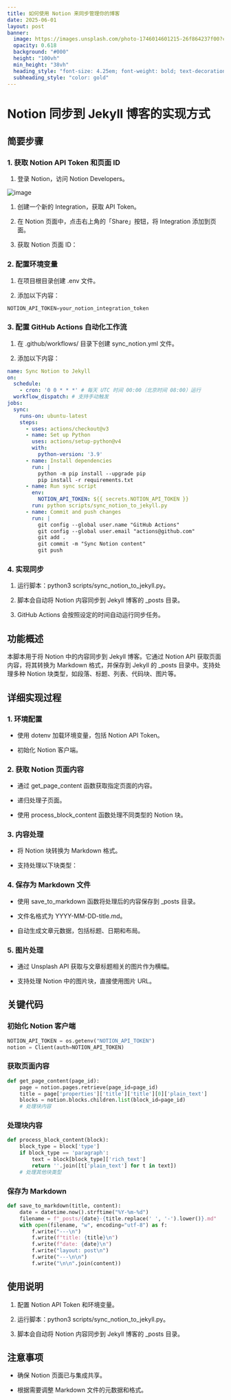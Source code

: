```yaml
---
title: 如何使用 Notion 来同步管理你的博客
date: 2025-06-01
layout: post
banner:
  image: https://images.unsplash.com/photo-1746014601215-26f864237f00?crop=entropy&cs=tinysrgb&fit=max&fm=jpg&ixid=M3w2OTIwMzJ8MHwxfHJhbmRvbXx8fHx8fHx8fDE3NDg4MDkzNjN8&ixlib=rb-4.1.0&q=80&w=1080
  opacity: 0.618
  background: "#000"
  height: "100vh"
  min_height: "38vh"
  heading_style: "font-size: 4.25em; font-weight: bold; text-decoration: underline"
  subheading_style: "color: gold"
---
```


# Notion 同步到 Jekyll 博客的实现方式

## 简要步骤

### 1. 获取 Notion API Token 和页面 ID

1. 登录 Notion，访问 Notion Developers。

![image](https://prod-files-secure.s3.us-west-2.amazonaws.com/a7a0cc5a-89b9-4cda-8686-1fba0ca52f40/d19c1afe-dea5-4312-9333-786b0ba83054/image.png?X-Amz-Algorithm=AWS4-HMAC-SHA256&X-Amz-Content-Sha256=UNSIGNED-PAYLOAD&X-Amz-Credential=ASIAZI2LB46664VBPCSC%2F20250601%2Fus-west-2%2Fs3%2Faws4_request&X-Amz-Date=20250601T202243Z&X-Amz-Expires=3600&X-Amz-Security-Token=IQoJb3JpZ2luX2VjEBQaCXVzLXdlc3QtMiJHMEUCIDOZF4uFvKZKK91pIttMz4ZvZ57NMCri2DVrYIwSWIFvAiEA0EFqYEKr3mEfiazDnaBoheJEUEA1breiJXCbKWqMO54qiAQI3f%2F%2F%2F%2F%2F%2F%2F%2F%2F%2FARAAGgw2Mzc0MjMxODM4MDUiDIj%2FG%2BzgdpGSU%2BA7LyrcA4wmsZJMNUxCfp9WZIqu4ZClDgJyPx6RJjLk4I1OKldBaopvlvuf1TceTvslpCEuy8aSrH%2FqDR%2BqBHaxElJjPoLpti4jTeihlO1Lol2aqjOMd3h8tI1xGlO569OYtYJdL5qglcJtE4utrNWdxGGwQ9gEGnKkZOyDEYr2TG2J8x5UJIbSRnezi62p4LGne8oNiXGEedtP8Y9brG1OaLQ6iN%2B1dpql16U8XGhIcB569zOjetAvy7n9MnwIlYxjTDFjCodOgDTWNEEOTyILjyLeHWZQ2nga5uErxpNxdPADJPS9Vne9S%2Bbfn9Y3xk4cLvIIxA5mi%2BHYA0U0%2BuXgq1oW%2Bz99NIr6LykcMHMcFDisB%2BkE7jpwe7IPsRpmwsilDHzuCGsuhBkS7LlfU5jH7IlxFHw1aCA35tA8au9dsQPNPsljQtEgXLT6iBXo45qDgbp2zuzVngs7zJK%2FR6%2FCnTG5JRqZ0T1TvIc2%2FeI40HO8bzR8N7%2BVdzlC8%2FHKE%2BmlxyFoSyq%2B5WO%2F%2F6WAMJ25P4Y5%2FQKIWkEtOm5QtCYSO9ro0G13E16OuVCXyCKynwVhysWRYRcDuZlRW4ZKsYJ%2BAILmrS%2Fj7NsSxpcNXYys25GqRECp54D7oR5IWyo7zaYNMKnY8sEGOqUBJMr%2BHsT2MgvhaRO71ppGJLGxmjWM2mmRF%2B6c%2Fyd48j2xlJ%2BEMiq53VdUIfMk8sYtw1fL0VhEzr7Il%2FX4fLrmffuiwalSgPxeQ9OF1pxgGbAF6sArxQn6JRA8hmOo%2BnlFs8GJRIlCJHRmB24vbivbRC%2F5qinRDeJgWb7rS3xGYKdCBeJun1vD9Sn7J%2ByKhquVRodQewieqsgY5wOF3rin7KlUMUcg&X-Amz-Signature=cad341b2e0f0c959b61cf39809558a7323e93eabec6dd3a9776cf77ec719f693&X-Amz-SignedHeaders=host&x-id=GetObject)

1. 创建一个新的 Integration，获取 API Token。

1. 在 Notion 页面中，点击右上角的「Share」按钮，将 Integration 添加到页面。

1. 获取 Notion 页面 ID：


### 2. 配置环境变量

1. 在项目根目录创建 .env 文件。

1. 添加以下内容：

```javascript
NOTION_API_TOKEN=your_notion_integration_token
```

### 3. 配置 GitHub Actions 自动化工作流

1. 在 .github/workflows/ 目录下创建 sync_notion.yml 文件。

1. 添加以下内容：

```yaml
name: Sync Notion to Jekyll
on:
  schedule:
    - cron: '0 0 * * *' # 每天 UTC 时间 00:00（北京时间 08:00）运行
  workflow_dispatch: # 支持手动触发
jobs:
  sync:
    runs-on: ubuntu-latest
    steps:
      - uses: actions/checkout@v3
      - name: Set up Python
        uses: actions/setup-python@v4
        with:
          python-version: '3.9'
      - name: Install dependencies
        run: |
          python -m pip install --upgrade pip
          pip install -r requirements.txt
      - name: Run sync script
        env:
          NOTION_API_TOKEN: ${{ secrets.NOTION_API_TOKEN }}
        run: python scripts/sync_notion_to_jekyll.py
      - name: Commit and push changes
        run: |
          git config --global user.name "GitHub Actions"
          git config --global user.email "actions@github.com"
          git add .
          git commit -m "Sync Notion content"
          git push
```

### 4. 实现同步

1. 运行脚本：python3 scripts/sync_notion_to_jekyll.py。

1. 脚本会自动将 Notion 内容同步到 Jekyll 博客的 _posts 目录。

1. GitHub Actions 会按照设定的时间自动运行同步任务。

## 功能概述

本脚本用于将 Notion 中的内容同步到 Jekyll 博客。它通过 Notion API 获取页面内容，将其转换为 Markdown 格式，并保存到 Jekyll 的 _posts 目录中。支持处理多种 Notion 块类型，如段落、标题、列表、代码块、图片等。

## 详细实现过程

### 1. 环境配置

- 使用 dotenv 加载环境变量，包括 Notion API Token。

- 初始化 Notion 客户端。

### 2. 获取 Notion 页面内容

- 通过 get_page_content 函数获取指定页面的内容。

- 递归处理子页面。

- 使用 process_block_content 函数处理不同类型的 Notion 块。

### 3. 内容处理

- 将 Notion 块转换为 Markdown 格式。

- 支持处理以下块类型：


### 4. 保存为 Markdown 文件

- 使用 save_to_markdown 函数将处理后的内容保存到 _posts 目录。

- 文件名格式为 YYYY-MM-DD-title.md。

- 自动生成文章元数据，包括标题、日期和布局。

### 5. 图片处理

- 通过 Unsplash API 获取与文章标题相关的图片作为横幅。

- 支持处理 Notion 中的图片块，直接使用图片 URL。

## 关键代码

### 初始化 Notion 客户端

```python
NOTION_API_TOKEN = os.getenv("NOTION_API_TOKEN")
notion = Client(auth=NOTION_API_TOKEN)
```

### 获取页面内容

```python
def get_page_content(page_id):
    page = notion.pages.retrieve(page_id=page_id)
    title = page['properties']['title']['title'][0]['plain_text']
    blocks = notion.blocks.children.list(block_id=page_id)
    # 处理块内容
```

### 处理块内容

```python
def process_block_content(block):
    block_type = block['type']
    if block_type == 'paragraph':
        text = block[block_type]['rich_text']
        return ''.join([t['plain_text'] for t in text])
    # 处理其他块类型
```

### 保存为 Markdown

```python
def save_to_markdown(title, content):
    date = datetime.now().strftime("%Y-%m-%d")
    filename = f"_posts/{date}-{title.replace(' ', '-').lower()}.md"
    with open(filename, "w", encoding="utf-8") as f:
        f.write("---\n")
        f.write(f"title: {title}\n")
        f.write(f"date: {date}\n")
        f.write("layout: post\n")
        f.write("---\n\n")
        f.write("\n\n".join(content))
```

## 使用说明

1. 配置 Notion API Token 和环境变量。

1. 运行脚本：python3 scripts/sync_notion_to_jekyll.py。

1. 脚本会自动将 Notion 内容同步到 Jekyll 博客的 _posts 目录。

## 注意事项

- 确保 Notion 页面已与集成共享。

- 根据需要调整 Markdown 文件的元数据和格式。